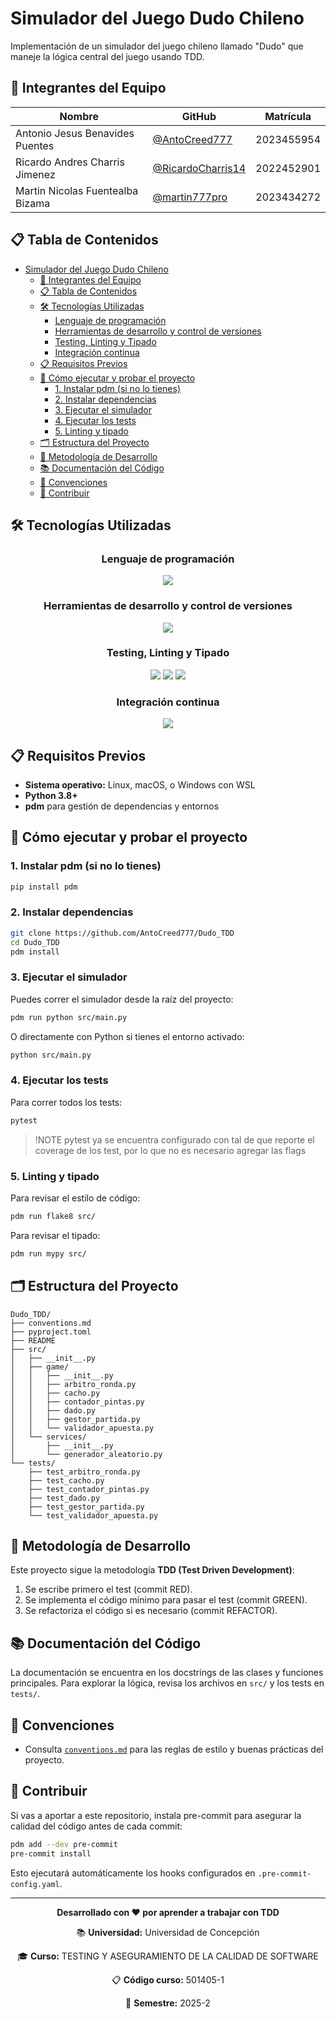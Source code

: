 # Simulador del Juego Dudo Chileno

Implementación de un simulador del juego chileno llamado "Dudo" que maneje la lógica central del juego usando TDD.

## 👥 Integrantes del Equipo

| Nombre | GitHub | Matrícula |
|--------|--------|-----------|
| Antonio Jesus Benavides Puentes | [@AntoCreed777](https://github.com/AntoCreed777) | 2023455954 |
| Ricardo Andres Charris Jimenez | [@RicardoCharris14](https://github.com/RicardoCharris14) | 2022452901 |
| Martin Nicolas Fuentealba Bizama | [@martin777pro](https://github.com/martin777pro) | 2023434272 |

## 📋 Tabla de Contenidos

- [Simulador del Juego Dudo Chileno](#simulador-del-juego-dudo-chileno)
  - [👥 Integrantes del Equipo](#-integrantes-del-equipo)
  - [📋 Tabla de Contenidos](#-tabla-de-contenidos)
  - [🛠️ Tecnologías Utilizadas](#️-tecnologías-utilizadas)
    - [Lenguaje de programación](#lenguaje-de-programación)
    - [Herramientas de desarrollo y control de versiones](#herramientas-de-desarrollo-y-control-de-versiones)
    - [Testing, Linting y Tipado](#testing-linting-y-tipado)
    - [Integración continua](#integración-continua)
  - [📋 Requisitos Previos](#-requisitos-previos)
  - [🚀 Cómo ejecutar y probar el proyecto](#-cómo-ejecutar-y-probar-el-proyecto)
    - [1. Instalar pdm (si no lo tienes)](#1-instalar-pdm-si-no-lo-tienes)
    - [2. Instalar dependencias](#2-instalar-dependencias)
    - [3. Ejecutar el simulador](#3-ejecutar-el-simulador)
    - [4. Ejecutar los tests](#4-ejecutar-los-tests)
    - [5. Linting y tipado](#5-linting-y-tipado)
  - [🗂️ Estructura del Proyecto](#️-estructura-del-proyecto)
  - [🧪 Metodología de Desarrollo](#-metodología-de-desarrollo)
  - [📚 Documentación del Código](#-documentación-del-código)
  - [📝 Convenciones](#-convenciones)
  - [🤝 Contribuir](#-contribuir)


## 🛠️ Tecnologías Utilizadas

<div align="center">

### Lenguaje de programación
<img src="https://skillicons.dev/icons?i=python&perline=8" />

### Herramientas de desarrollo y control de versiones
<img src="https://skillicons.dev/icons?i=git,github,vscode&perline=5" />

### Testing, Linting y Tipado
<img src="https://img.shields.io/badge/pytest-0A9EDC?style=for-the-badge&logo=pytest&logoColor=white" />
<img src="https://img.shields.io/badge/flake8-4B8BBE?style=for-the-badge&logo=python&logoColor=white" />
<img src="https://img.shields.io/badge/mypy-2A6DB2?style=for-the-badge&logo=python&logoColor=white" />

### Integración continua
<img src="https://skillicons.dev/icons?i=githubactions&perline=8" />

</div>


## 📋 Requisitos Previos

- **Sistema operativo:** Linux, macOS, o Windows con WSL
- **Python 3.8+**
- **pdm** para gestión de dependencias y entornos

## 🚀 Cómo ejecutar y probar el proyecto

### 1. Instalar pdm (si no lo tienes)

```bash
pip install pdm
```

### 2. Instalar dependencias

```bash
git clone https://github.com/AntoCreed777/Dudo_TDD
cd Dudo_TDD
pdm install
```

### 3. Ejecutar el simulador

Puedes correr el simulador desde la raíz del proyecto:

```bash
pdm run python src/main.py
```

O directamente con Python si tienes el entorno activado:

```bash
python src/main.py
```

### 4. Ejecutar los tests

Para correr todos los tests:

```bash
pytest
```

> !NOTE
> pytest ya se encuentra configurado con tal de que reporte el coverage de los test, por lo que no es necesario agregar las flags

### 5. Linting y tipado

Para revisar el estilo de código:

```bash
pdm run flake8 src/
```

Para revisar el tipado:

```bash
pdm run mypy src/
```

## 🗂️ Estructura del Proyecto

```
Dudo_TDD/
├── conventions.md
├── pyproject.toml
├── README
├── src/
│   ├── __init__.py
│   ├── game/
│   │   ├── __init__.py
│   │   ├── arbitro_ronda.py
│   │   ├── cacho.py
│   │   ├── contador_pintas.py
│   │   ├── dado.py
│   │   ├── gestor_partida.py
│   │   └── validador_apuesta.py
│   └── services/
│       ├── __init__.py
│       └── generador_aleatorio.py
└── tests/
    ├── test_arbitro_ronda.py
    ├── test_cacho.py
    ├── test_contador_pintas.py
    ├── test_dado.py
    ├── test_gestor_partida.py
    └── test_validador_apuesta.py
```


## 🧪 Metodología de Desarrollo

Este proyecto sigue la metodología **TDD (Test Driven Development)**:
1. Se escribe primero el test (commit RED).
2. Se implementa el código mínimo para pasar el test (commit GREEN).
3. Se refactoriza el código si es necesario (commit REFACTOR).

## 📚 Documentación del Código

La documentación se encuentra en los docstrings de las clases y funciones principales. Para explorar la lógica, revisa los archivos en `src/` y los tests en `tests/`.

## 📝 Convenciones

- Consulta [`conventions.md`](./conventions.md) para las reglas de estilo y buenas prácticas del proyecto.

## 🤝 Contribuir

Si vas a aportar a este repositorio, instala pre-commit para asegurar la calidad del código antes de cada commit:

```bash
pdm add --dev pre-commit
pre-commit install
```
Esto ejecutará automáticamente los hooks configurados en `.pre-commit-config.yaml`.

---

<div align="center">

**Desarrollado con ❤️ por aprender a trabajar con TDD**

📚 **Universidad:** Universidad de Concepción

🎓 **Curso:**  TESTING Y ASEGURAMIENTO DE LA CALIDAD DE SOFTWARE

📋 **Código curso:** 501405-1

📅 **Semestre:** 2025-2

</div>
